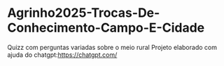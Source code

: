 # Agrinho2025-Trocas-De-Conhecimento-Campo-E-Cidade
Quizz com perguntas variadas sobre o meio rural
Projeto elaborado com ajuda do chatgpt:https://chatgpt.com/

